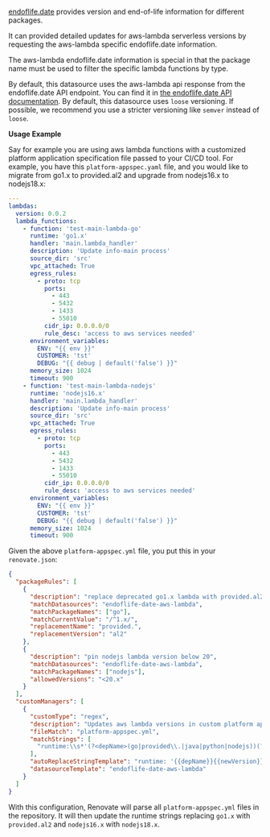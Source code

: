 [endoflife.date](https://endoflife.date) provides version and end-of-life information for different packages.

It can provided detailed updates for aws-lambda serverless versions by requesting the aws-lambda specific endoflife.date information.

The aws-lambda endoflife.date information is special in that the package name must be used to filter the specific lambda functions by type.

By default, this datasource uses the aws-lambda api response from the endoflife.date API endpoint. You can find it in [the endoflife.date API documentation](https://endoflife.date/docs/api).
By default, this datasource uses `loose` versioning.
If possible, we recommend you use a stricter versioning like `semver` instead of `loose`.

**Usage Example**

Say for example you are using aws lambda functions with a customized platform application specification file passed to your CI/CD tool.
For example, you have this `platform-appspec.yaml` file, and you would like to migrate from go1.x to provided.al2 and upgrade from nodejs16.x to nodejs18.x:

```yml
---
lambdas:
  version: 0.0.2
  lambda_functions:
    - function: 'test-main-lambda-go'
      runtime: 'go1.x'
      handler: 'main.lambda_handler'
      description: 'Update info-main process'
      source_dir: 'src'
      vpc_attached: True
      egress_rules:
        - proto: tcp
          ports:
            - 443
            - 5432
            - 1433
            - 55010
          cidr_ip: 0.0.0.0/0
          rule_desc: 'access to aws services needed'
      environment_variables:
        ENV: "{{ env }}"
        CUSTOMER: 'tst'
        DEBUG: "{{ debug | default('false') }}"
      memory_size: 1024
      timeout: 900
    - function: 'test-main-lambda-nodejs'
      runtime: 'nodejs16.x'
      handler: 'main.lambda_handler'
      description: 'Update info-main process'
      source_dir: 'src'
      vpc_attached: True
      egress_rules:
        - proto: tcp
          ports:
            - 443
            - 5432
            - 1433
            - 55010
          cidr_ip: 0.0.0.0/0
          rule_desc: 'access to aws services needed'
      environment_variables:
        ENV: "{{ env }}"
        CUSTOMER: 'tst'
        DEBUG: "{{ debug | default('false') }}"
      memory_size: 1024
      timeout: 900
```

Given the above `platform-appspec.yml` file, you put this in your `renovate.json`:

```json
{
  "packageRules": [
    {
      "description": "replace deprecated go1.x lambda with provided.al2",
      "matchDatasources": "endoflife-date-aws-lambda",
      "matchPackageNames": ["go"],
      "matchCurrentValue": "/^1.x/",
      "replacementName": "provided.",
      "replacementVersion": "al2"
    },
    {
      "description": "pin nodejs lambda version below 20",
      "matchDatasources": "endoflife-date-aws-lambda",
      "matchPackageNames": ["nodejs"],
      "allowedVersions": "<20.x"
    }
  ],
  "customManagers": [
    {
      "customType": "regex",
      "description": "Updates aws lambda versions in custom platform appspec",
      "fileMatch": "platform-appspec.yml",
      "matchStrings": [
        "runtime:\\s*'(?<depName>(go|provided\\.|java|python|nodejs))(?<currentValue>[a-z,0-9]*.[0-9,x]*)'"
      ],
      "autoReplaceStringTemplate": "runtime: '{{depName}}{{newVersion}}'",
      "datasourceTemplate": "endoflife-date-aws-lambda"
    }
  ]
}
```

With this configuration, Renovate will parse all `platform-appspec.yml` files in the repository.
It will then update the runtime strings replacing `go1.x` with `provided.al2` and `nodejs16.x` with `nodejs18.x`.
